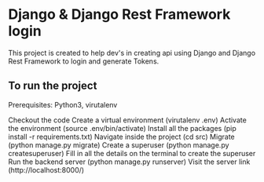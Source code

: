 # Django & Django Rest Framework login
This project is created to help dev's in creating api using Django and Django Rest Framework to login and generate Tokens.

## To run the project
Prerequisites: Python3, virutalenv

Checkout the code
Create a virtual environment (virutalenv .env)
Activate the environment (source .env/bin/activate)
Install all the packages (pip install -r requirements.txt)
Navigate inside the project (cd src)
Migrate (python manage.py migrate)
Create a superuser (python manage.py createsuperuser)
Fill in all the details on the terminal to create the superuser
Run the backend server (python manage.py runserver)
Visit the server link (http://localhost:8000/)
